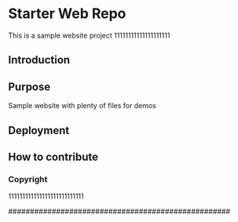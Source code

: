 # Starter Web Repo

This is a sample website project
11111111111111111111

## Introduction

## Purpose

Sample website with plenty of files for demos

## Deployment

## How to contribute

### Copyright
111111111111111111111111111

###################################################
